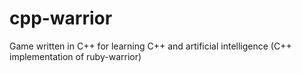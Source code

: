 # cpp-warrior
Game written in C++ for learning C++ and artificial intelligence (C++ implementation of ruby-warrior)
